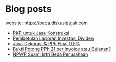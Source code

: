 # Blog posts

website: https://baca.diskusipajak.com

<!-- BLOG-POST-LIST:START -->
- [PKP untuk Jasa Konstruksi](https://baca.diskusipajak.com/pkp-untuk-jasa-konstruksi/)
- [Pembetulan Laporan Investasi Dividen](https://baca.diskusipajak.com/pembetulan-laporan-investasi-dividen/)
- [Jasa Dekorasi &amp; PPh Final 0,5%](https://baca.diskusipajak.com/jasa-dekorasi-pph-final/)
- [Bukti Potong PPh 21 per Invoice atau Bulanan?](https://baca.diskusipajak.com/bukti-potong-pph-21-per-invoice-atau-bulanan/)
- [NPWP Suami Istri Beda Perusahaan](https://baca.diskusipajak.com/npwp-suami-istri-beda-perusahaan/)
<!-- BLOG-POST-LIST:END -->

<!--
**kelaspajak/kelaspajak** is a ✨ _special_ ✨ repository because its `README.md` (this file) appears on your GitHub profile.

Here are some ideas to get you started:

- 🔭 I’m currently working on ...
- 🌱 I’m currently learning ...
- 👯 I’m looking to collaborate on ...
- 🤔 I’m looking for help with ...
- 💬 Ask me about ...
- 📫 How to reach me: ...
- 😄 Pronouns: ...
- ⚡ Fun fact: ...
-->
